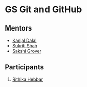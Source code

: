 # GS Git and GitHub

## Mentors

* [Kanjal Dalal](https://github.com/LoneWolfKJ)
* [Sukriti Shah](https://github.com/sukritishah15)
* [Sakshi Grover](https://github.com/sakshigrover-1998)

## Participants

1. [Rithika Hebbar](https://github.com/rithika-hebbar)
